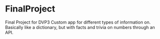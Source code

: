 # FinalProject
Final Project for DVP3
Custom app for different types of information on. Basically like a dictionary, but with facts and trivia on numbers through an API.
